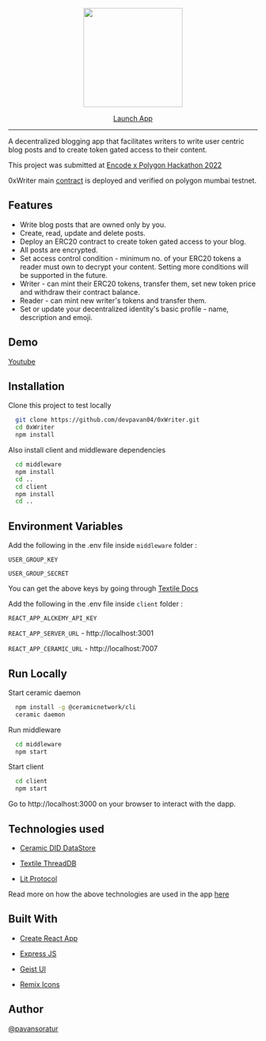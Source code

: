 <p align="center">
  <img width="200" src="./client/src/assets/logo/Group 19@3x.png">
</p>

<p align="center"><a href="https://0xwriter.xyz" target="_blank">Launch App</a></p>

<hr />

A decentralized blogging app that facilitates writers to write user centric blog posts and to create token gated access to their content.

This project was submitted at [Encode x Polygon Hackathon 2022](https://www.encode.club/polygon-hackathon)

0xWriter main [contract](https://mumbai.polygonscan.com/address/0xeEDc52b142FED56c675D7157f6C7F4f91aad33b0#code) is deployed and verified on polygon mumbai testnet.

## Features

- Write blog posts that are owned only by you.
- Create, read, update and delete posts.
- Deploy an ERC20 contract to create token gated access to your blog.
- All posts are encrypted.
- Set access control condition - minimum no. of your ERC20 tokens a reader must own to decrypt your content. Setting more conditions will be supported in the future.
- Writer - can mint their ERC20 tokens, transfer them, set new token price and withdraw their contract balance.
- Reader - can mint new writer's tokens and transfer them.
- Set or update your decentralized identity's basic profile - name, description and emoji.

## Demo

[Youtube](https://youtu.be/ZXcJMdZ59NE)

## Installation

Clone this project to test locally

```bash
  git clone https://github.com/devpavan04/0xWriter.git
  cd 0xWriter
  npm install
```

Also install client and middleware dependencies

```bash
  cd middleware
  npm install
  cd ..
  cd client
  npm install
  cd ..
```

## Environment Variables

Add the following in the .env file inside `middleware` folder :

`USER_GROUP_KEY`

`USER_GROUP_SECRET`

You can get the above keys by going through [Textile Docs](https://docs.textile.io/hub/apis/#user-group-key)

Add the following in the .env file inside `client` folder :

`REACT_APP_ALCKEMY_API_KEY`

`REACT_APP_SERVER_URL` - http://localhost:3001

`REACT_APP_CERAMIC_URL` - http://localhost:7007

## Run Locally

Start ceramic daemon

```bash
  npm install -g @ceramicnetwork/cli
  ceramic daemon
```

Run middleware

```bash
  cd middleware
  npm start
```

Start client

```bash
  cd client
  npm start
```

Go to http://localhost:3000 on your browser to interact with the dapp.

## Technologies used

- [Ceramic DID DataStore](https://developers.ceramic.network/tools/glaze/did-datastore/)

- [Textile ThreadDB](https://docs.textile.io/threads/)

- [Lit Protocol](https://litprotocol.com/)

Read more on how the above technologies are used in the app [here](https://glory-barber-0dd.notion.site/0xWriter-Tech-Stack-e2e79965a4524147ac6dc079b82e3ac8)

## Built With

- [Create React App](https://create-react-app.dev/)

- [Express JS](https://expressjs.com/)

- [Geist UI](https://geist-ui.dev/en-us)

- [Remix Icons](https://remixicon.com/)

## Author

[@pavansoratur](https://github.com/devpavan04)
